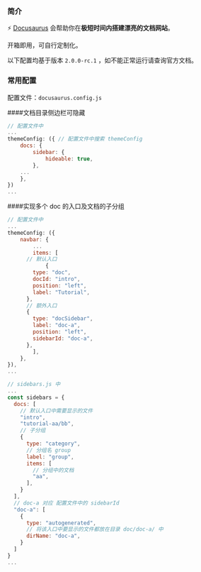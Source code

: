### 简介

⚡️ [Docusaurus](https://docusaurus.io/zh-CN/docs) 会帮助你在**极短时间内搭建漂亮的文档网站**。

开箱即用，可自行定制化。

以下配置均基于版本 `2.0.0-rc.1` ，如不能正常运行请查询官方文档。

### 常用配置

配置文件：`docusaurus.config.js`

####文档目录侧边栏可隐藏

```js
// 配置文件中
...
themeConfig: ({ // 配置文件中搜索 themeConfig
	docs: {
		sidebar: {
			hideable: true,
		},
    ...
	},
})
...
```

####实现多个 doc 的入口及文档的子分组

```js
// 配置文件中
...
themeConfig: ({
	navbar: {
		...
		items: [
      // 默认入口
			{
        type: "doc",
        docId: "intro",
        position: "left",
        label: "Tutorial",
      },
      // 额外入口
      {
        type: "docSidebar",
        label: "doc-a",
        position: "left",
        sidebarId: "doc-a",
      },
		],
	},
}),
...
```

```js
// sidebars.js 中
...
const sidebars = {
  docs: [
    // 默认入口中需要显示的文件
    "intro",
    "tutorial-aa/bb",
    // 子分组
    {
      type: "category",
      // 分组名 group
      label: "group",
      items: [
        // 分组中的文档
        "aa",
      ],
    }
  ],
  // doc-a 对应 配置文件中的 sidebarId
  "doc-a": [
    {
      type: "autogenerated",
      // 将该入口中要显示的文件都放在目录 doc/doc-a/ 中
      dirName: "doc-a",
    }
  ]
}
...
```
